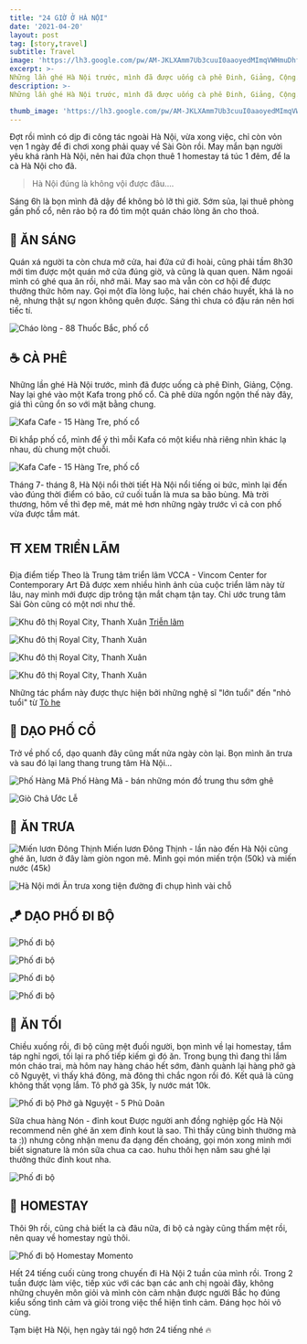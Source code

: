 ```yaml
---
title: "24 GIỜ Ở HÀ NỘI"
date: '2021-04-20'
layout: post
tag: [story,travel]
subtitle: Travel
image: 'https://lh3.google.com/pw/AM-JKLXAmm7Ub3cuuI0aaoyedMImqVWHmuDhfr92G4PZZoBI85gVlTQOYDw2Cpthb4Y1nCNRIOclKSi_Qrv4Yo6lsRk89S5_sl0=w1000-h750-no?authuser=0'
excerpt: >-
Những lần ghé Hà Nội trước, mình đã được uống cà phê Đinh, Giảng, Cộng. Nay lại ghé vào một Kafa trong phố cổ.
description: >-
Những lần ghé Hà Nội trước, mình đã được uống cà phê Đinh, Giảng, Cộng. Nay lại ghé vào một Kafa trong phố cổ.

thumb_image: 'https://lh3.google.com/pw/AM-JKLXAmm7Ub3cuuI0aaoyedMImqVWHmuDhfr92G4PZZoBI85gVlTQOYDw2Cpthb4Y1nCNRIOclKSi_Qrv4Yo6lsRk89S5_sl0=w1000-h750-no?authuser=0'
---
```


Đợt rồi mình có dịp đi công tác ngoài Hà Nội, vừa xong việc, chỉ còn vỏn vẹn 1 ngày để đi chơi xong phải quay về Sài Gòn rồi. May mắn bạn người yêu khá rành Hà Nội, nên hai đứa chọn thuê 1 homestay tá túc 1 đêm, để la cà Hà Nội cho đã. 

> Hà Nội đúng là không vội được đâu....

Sáng 6h là bọn mình đã dậy để không bỏ lỡ thì giờ. Sớm sủa, lại thuê phòng gần phố cổ, nên rảo bộ ra đó tìm một quán cháo lòng ăn cho thoả. 

## 🍲 ĂN SÁNG

Quán xá người ta còn chưa mở cửa, hai đứa cứ đi hoài, cũng phải tầm 8h30 mới tìm được một quán mở cửa đúng giờ, và cũng là quan quen. Năm ngoái mình có ghé qua ăn rồi, nhớ mãi. May sao mà vẫn còn cơ hội để được thưởng thức hôm nay. 
Gọi một đĩa lòng luộc, hai chén cháo huyết, khá là no nê, nhưng thật sự ngon không quên được. Sáng thì chưa có đậu rán nên hơi tiếc tí.

![Cháo lòng - 88 Thuốc Bắc, phố cổ](https://lh3.google.com/pw/AM-JKLUyCjSV0JI2W9odD6DpzJEPkh2Pe8xFHSbrSQfZt4dehpqOFi_W6rVDXKpnSXFCchr6IsHvHaKCautx6mb-Y4_-jtDX4Qo=w720-h960-no?authuser=0)

## ☕️ CÀ PHÊ

Những lần ghé Hà Nội trước, mình đã được uống cà phê Đinh, Giảng, Cộng. Nay lại ghé vào một Kafa trong phố cổ. 
Cà phê dừa ngồn ngộn thế này đây, giá thì cũng ổn so với mặt bằng chung.

![Kafa Cafe - 15 Hàng Tre, phố cổ](https://lh3.google.com/pw/AM-JKLVO5Bw7Kz4BuF-TIHzlHe4rLrsp-VKLbtavBgVS_lcfucjKpBoHNsQn9Tw4GeovPowVuUp0UcMzq4n1WsodthDEMtuRO8g=w720-h960-no?authuser=0)


Đi khắp phố cổ, mình để ý thì mỗi Kafa có một kiểu nhà riêng nhìn khác lạ nhau, dù chung một chuỗi.

![Kafa Cafe - 15 Hàng Tre, phố cổ](https://lh3.google.com/pw/AM-JKLXCbtoY8bRSCaqjjHmQ20Lp4bZGryK0BRtggdSeK11BH2wHMqC-qr_3UihPISlj8c5aiIgDGqA5bYlW3x5kWCqb-emP0PE=w1428-h900-no?authuser=0)


Tháng 7- tháng 8, Hà Nội nổi thời tiết Hà Nội nổi tiếng oi bức, mình lại đến vào đúng thời điểm có bão, cứ cuối tuần là mưa sa bão bùng. Mà trời thương, hôm về thì đẹp mê, mát mẻ hơn những ngày trước vì cả con phố vừa được tắm mát. 

## ⛩ XEM TRIỂN LÃM

Địa điểm tiếp Theo là Trung tâm triển lãm VCCA - Vincom Center for Contemporary Art
Đã được xem nhiều hình ảnh của cuộc triển lãm này từ lâu, nay mình mới được dịp trông tận mắt chạm tận tay. Chỉ ước trung tâm Sài Gòn cũng có một nơi như thế. 

![Khu đô thị Royal City, Thanh Xuân](https://lh3.google.com/pw/AM-JKLX-w-UQfZf5wnrOGQPGDTttvzi6pgFCtoNeiPRLe6xTAaHfcZ7gEDEoAcfrFzuJsCoM1eiQRqbnV4W9zTiPHLHuuj5KmSQ=w1000-h1391-no?authuser=0)
[Triễn lãm](http://vccavietnam.com/trien-lam-quothanh-tinh-nhuaquot)

![Khu đô thị Royal City, Thanh Xuân](https://lh3.google.com/pw/AM-JKLU2TtgKl5p20cxlVfwkqXYf4ZJh5QkcYBfayGKYCG_ZbE3d50UUyXj9BR9koaucJVSoiQJhp7hVNLVahndm8GkQekIQvD0=w1578-h1264-no?authuser=0)

![Khu đô thị Royal City, Thanh Xuân](https://lh3.google.com/pw/AM-JKLUWJT8EKH-F-T7sgNKgo8ouZTTdNH6j8dgsf1Zrz59ehmaTw3mVK-TiO6Nw_Rg-XRxgOH0s0tenM25NN-im1xHpkl7quW4=w1000-h1333-no?authuser=0)

![Khu đô thị Royal City, Thanh Xuân](https://lh3.google.com/pw/AM-JKLUY9jASp0DQNavWNx527zswl0RvScUIJv8beUGy5wIjmWx4U2zB_lX-SUbmEa-HT_DIYaivpzgLRHmpjWreZHbxHDT3-dE=w1000-h1333-no?authuser=0)

Những tác phẩm này được thực hiện bởi những nghệ sĩ "lớn tuổi" đến "nhỏ tuổi" từ [Tò he](https://www.facebook.com/toheplay/?eid=ARDapbgm7tJ4NDgrjicQMpTDROsS8Uk_LZunTr8I9atPR88j7tqhG2vKKW1XvhUMbwdmytKPKuyUOb1B&timeline_context_item_type=intro_card_work&timeline_context_item_source=100001296278041&fref=tag)


## 🏮 DẠO PHỐ CỔ

Trở về phố cổ, dạo quanh đây cũng mất nửa ngày còn lại. Bọn mình ăn trưa và sau đó lại lang thang trung tâm Hà Nội...

![Phố Hàng Mã](https://lh3.google.com/pw/AM-JKLUOZ6mhSi6m3Nic28n-H37D4XsO9g0Cazvyc_SoHeuRVtZGqsoZve_WJnSnqh1x7J-f5RqoL58L5UEauuiTx_eVM5EWr2s=w1000-h800-no?authuser=0)
Phố Hàng Mã - bán những món đồ trung thu sớm ghê

![Giò Chả Ước Lễ ](https://lh3.google.com/pw/AM-JKLUBQI1VhLmD06vLkNBdrMTXVUlrB_iTJSgi4grPSaUJi61mKwiMidFDXczVhYNvZSKq2mULggEdtYzskvtYc8MSiWfDFaU=w1000-h1334-no?authuser=0)


## 🍱 ĂN TRƯA

![Miến lươn Đông Thịnh](https://lh3.google.com/pw/AM-JKLWIY9BHetKRFkVBmJKfYRyryVOSXEpfKRFgRAnjZOqPpzI6kazkeUojhWjQmIyF30GZJqdzGEm6XAdJTY6F4zBsPqv82xY=s1000-no?authuser=0)
Miến lươn Đông Thịnh - lần nào đến Hà Nội cũng ghé ăn, lươn ở đây làm giòn ngon mê. Mình gọi món miến trộn (50k) và miến nước (45k)

![Hà Nội mới](https://lh3.google.com/pw/AM-JKLXmIGgr5tnNITIZWHCmuc_WL1QlSbb_dRtGQbbx-GRzDaIsx22WLa00MDrDvp9_kYikrMgt_B_piyxrJ-JQN4fgCYRi1Hw=w1000-h750-no?authuser=0)
Ăn trưa xong tiện đường đi chụp hình vài chỗ


## 🪁 DẠO PHỐ ĐI BỘ

![Phố đi bộ](https://lh3.google.com/pw/AM-JKLWZcv2d9xd6uukLnsfYZTcmdRZDuaLtww_xf8H-Ax17ORNBvvQCSkuqcg7wJGyHzomRB4vz2INa38z4O312t85sqUmPO6M=w1000-h1250-no?authuser=0)


![Phố đi bộ](https://lh3.google.com/pw/AM-JKLVOg6ol0Xzp-f0hpf80cxJaW5tOHGTDd28cQETR6BXYtML_BBi-ne6dZxg8QUSom_v1rMiHlh8jaEw22_ylnrkn8vXYO1U=w1000-h1231-no?authuser=0)


![Phố đi bộ](https://lh3.google.com/pw/AM-JKLUt3BIDGlir-gBIVMJQAz3J4Fqx8H95zU-IRC1NIS0E5ZAH7hJNRU8DDMib5HVZJmZVjmmZQh2IyIoSLB3Xaa6ULBDR6e0=w1000-h1250-no?authuser=0)


![Phố đi bộ](https://lh3.google.com/pw/AM-JKLVcWwf0CGSQPMOJxuUvjtXO6jSMfFSfqtvu85cxoQAO8UxA67BD0dKZX2hP8bxwctpus7k9fugBoNkzp47XIIx8JLUnfX4=w1000-h1250-no?authuser=0)

## 🍛 ĂN TỐI

Chiều xuống rồi, đi bộ cũng mệt đuối người, bọn mình về lại homestay, tắm táp nghỉ ngơi, tối lại ra phố tiếp kiếm gì đó ăn. Trong bụng thì đang thì lắm món cháo trai, mà hôm nay hàng cháo hết sớm, đành quành lại hàng phở gà cô Nguyệt, vì thấy khá đông, mà đông thì chắc ngon rồi đó. Kết quả là cũng không thất vọng lắm. Tô phở gà 35k, ly nước mát 10k.

![Phố đi bộ](https://lh3.google.com/pw/AM-JKLWuF4zaXIKKp7ECWfhqaxagQQ_nL_ZDmJDCbG4Tn45T1S_mijVpkaSnwthThJzlzfMLpV7d5Sctm3xDZLmjyEO0eKSbYXg=w1000-h1250-no?authuser=0)
Phở gà Nguyệt - 5 Phũ Doãn


Sữa chua hàng Nón - đỉnh kout
Được người anh đồng nghiệp gốc Hà Nội recommend nên ghé ăn xem đỉnh kout là sao.
Thì thấy cũng bình thường mà ta :)) nhưng công nhận menu đa dạng đến choáng, gọi món xong mình mới biết signature là món sữa chua ca cao. huhu thôi hẹn năm sau ghé lại thưởng thức đỉnh kout nha.

![Phố đi bộ](https://lh3.google.com/pw/AM-JKLWHaNwx7UfnH1_iZ7fI9FjIxhJoYKxY5aqxbvNKxgw3O_2SYhVUo3Fjcl-LSeZ4VCIg9CMBvDJuXaRw0l3u1DXp4fEI4Go=w1000-h1250-no?authuser=0)


## 🛁 HOMESTAY

Thôi 9h rồi, cũng chả biết la cà đâu nữa, đi bộ cả ngày cũng thấm mệt rồi, nên quay về homestay ngủ thôi.

![Phố đi bộ](https://lh3.google.com/pw/AM-JKLWMVj5fZ0qb4M9QYRbyCGZW2NdcTkaSrKfT_GEpdvkkkWoI9NkMn4YsPYlInp8pATBDZjMrdICPLVnBKuvsg7NjqM3xdsg=w1000-h1333-no?authuser=0)
Homestay Momento


Hết 24 tiếng cuối cùng trong chuyến đi Hà Nội 2 tuần của mình rồi. 
Trong 2 tuần được làm việc, tiếp xúc với các bạn các anh chị ngoài đây, không những chuyên môn giỏi và mình còn cảm nhận được người Bắc họ đúng kiểu sống tình cảm và giỏi trong việc thể hiện tình cảm. Đáng học hỏi vô cùng.

Tạm biệt Hà Nội, hẹn ngày tái ngộ hơn 24 tiếng nhé 🔥


